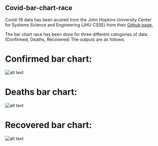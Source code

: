 ## Covid-bar-chart-race

Covid-19 data has been acuired from the John Hopkins University Center for Systems Science and Engineering (JHU CSSE) from their [Github page.](https://github.com/CSSEGISandData/COVID-19) 

The bar chart race has been done for three different catogories of data. (Confirmed, Deaths, Recovered)
The outputs are as follows:

# Confirmed bar chart: 
![alt text](https://github.com/cha7ura/Covid-bar-chart-race/blob/main/covid-confirmed.gif "Confirmed bar chart")


# Deaths bar chart: 
![alt text](https://github.com/cha7ura/Covid-bar-chart-race/blob/main/covid-deaths.gif "Deaths bar chart")


# Recovered bar chart: 
![alt text](https://github.com/cha7ura/Covid-bar-chart-race/blob/main/covid-recoveries.gif "Recovered bar chart")
